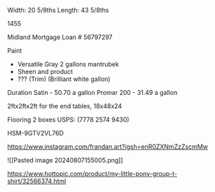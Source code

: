 Width: 20 5/8ths
Length: 43 5/8ths

1455

Midland Mortgage Loan # 56797297

Paint
- Versatile Gray 2 gallons mantrubek
- Sheen and product
- ??? (Trim) (Brilliant white gallon)

Duration Satin - 50.70 a gallon
Promar 200 - 31.49 a gallon

2ftx2ftx2ft for the end tables, 18x48x24 

Flooring 2 boxes USPS: (7778 2574 9430)

HSM-9GTV2VL76D

https://www.instagram.com/frandan.art?igsh=enR0ZXNmZzZscmMw

![[Pasted image 20240807155005.png]]

https://www.hottopic.com/product/my-little-pony-group-t-shirt/32566374.html